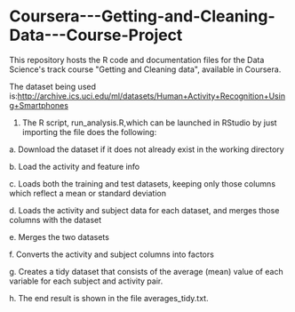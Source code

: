 # Coursera---Getting-and-Cleaning-Data---Course-Project

This repository hosts the R code and documentation files for the Data Science's track course "Getting and Cleaning data", available in Coursera.

The dataset being used is:http://archive.ics.uci.edu/ml/datasets/Human+Activity+Recognition+Using+Smartphones

1. The R script, run_analysis.R,which can be launched in RStudio by just importing the file does the following:

a. Download the dataset if it does not already exist in the working directory

b. Load the activity and feature info

c. Loads both the training and test datasets, keeping only those columns which reflect a mean or standard deviation

d. Loads the activity and subject data for each dataset, and merges those columns with the dataset

e. Merges the two datasets

f. Converts the activity and subject columns into factors

g. Creates a tidy dataset that consists of the average (mean) value of each variable for each subject and activity pair.

h. The end result is shown in the file averages_tidy.txt.
